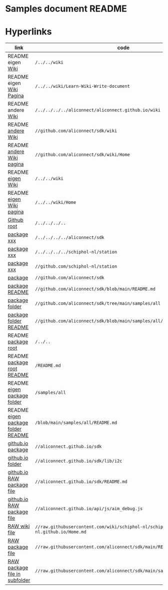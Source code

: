 # Samples document README

# Hyperlinks

| link | code |
| ------- | ------- |
| README eigen [Wiki](/../../wiki) | `/../../wiki` |
| README eigen [Wiki Pagina](/../../wiki/Learn-Wiki-Write-document) | `/../../wiki/Learn-Wiki-Write-document` |
| README andere [Wiki](/../../../../aliconnect/aliconnect.github.io/wiki) | `/../../../../aliconnect/aliconnect.github.io/wiki` |
| README [andere Wiki](//github.com/aliconnect/sdk/wiki) | `//github.com/aliconnect/sdk/wiki` |
| README [andere Wiki pagina](//github.com/aliconnect/sdk/wiki/Home) | `//github.com/aliconnect/sdk/wiki/Home` |
| README [eigen Wiki](/../../wiki) | `/../../wiki` |
| README [eigen Wiki pagina](/../../wiki/Home) | `/../../wiki/Home` |
| [Github root](/../../../..) | `/../../../..` |
| [package xxx](/../../../../aliconnect/sdk) | `/../../../../aliconnect/sdk` |
| [package xxx](/../../../../schiphol-nl/station) | `/../../../../schiphol-nl/station` |
| [package xxx](//github.com/schiphol-nl/station) | `//github.com/schiphol-nl/station` |
| [package](//github.com/aliconnect/sdk) | `//github.com/aliconnect/sdk` |
| [package README](//github.com/aliconnect/sdk/blob/main/README.md) | `//github.com/aliconnect/sdk/blob/main/README.md` |
| [package folder](//github.com/aliconnect/sdk/tree/main/samples/all) | `//github.com/aliconnect/sdk/tree/main/samples/all` |
| [package folder README](//github.com/aliconnect/sdk/blob/main/samples/all/README.md) | `//github.com/aliconnect/sdk/blob/main/samples/all/README.md` |
| README [package root](/../..) | `/../..` |
| README [package root README](/README.md) | `/README.md` |
| README [eigen package folder](/samples/all) | `/samples/all` |
| README [eigen package folder README](/samples/all/README.md) | `/blob/main/samples/all/README.md` |
| [github.io package](//aliconnect.github.io/sdk) | `//aliconnect.github.io/sdk` |
| [github.io folder](//aliconnect.github.io/sdk/lib/i2c) | `//aliconnect.github.io/sdk/lib/i2c` |
| [github.io RAW package file](//aliconnect.github.io/sdk/README.md) | `//aliconnect.github.io/sdk/README.md` |
| [github.io RAW package file](//aliconnect.github.io/api/js/aim_debug.js) | `//aliconnect.github.io/api/js/aim_debug.js` |
| [RAW wiki file](//raw.githubusercontent.com/wiki/schiphol-nl/schiphol-nl.github.io/Home.md) | `//raw.githubusercontent.com/wiki/schiphol-nl/schiphol-nl.github.io/Home.md` |
| [RAW package file](//raw.githubusercontent.com/aliconnect/sdk/main/README.md) | `//raw.githubusercontent.com/aliconnect/sdk/main/README.md` |
| [RAW package file in subfolder](//raw.githubusercontent.com/aliconnect/sdk/main/samples/all/README.md) | `//raw.githubusercontent.com/aliconnect/sdk/main/samples/all/README.md` |
